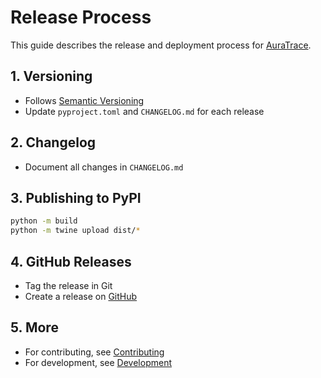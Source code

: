 # Release Process

This guide describes the release and deployment process for [AuraTrace](https://github.com/Cosmos-Coder-Ray/AuraTrace.git).

## 1. Versioning
- Follows [Semantic Versioning](https://semver.org/)
- Update `pyproject.toml` and `CHANGELOG.md` for each release

## 2. Changelog
- Document all changes in `CHANGELOG.md`

## 3. Publishing to PyPI
```bash
python -m build
python -m twine upload dist/*
```

## 4. GitHub Releases
- Tag the release in Git
- Create a release on [GitHub](https://github.com/Cosmos-Coder-Ray/AuraTrace.git/releases)

## 5. More
- For contributing, see [Contributing](contributing.md)
- For development, see [Development](development.md) 